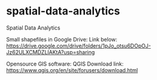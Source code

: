 # spatial-data-analytics
Spatial Data Analytics

Small shapefiles in Google Drive:
Link below:
https://drive.google.com/drive/folders/1pJo_otsu6DOpOJ-Jz62ULXCMDZLIAKtA?usp=sharing

Opensource GIS software: QGIS 
Download link: https://www.qgis.org/en/site/forusers/download.html
